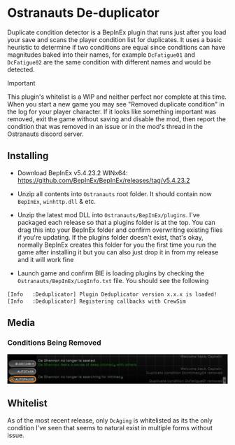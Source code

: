 # Ostranauts De-duplicator

Duplicate condition detector is a BepInEx plugin that runs just after you load your save and scans the player condition list for duplicates. It uses a basic heuristic to determine if two conditions are equal since conditions can have magnitudes baked into their names, for example `DcFatigue01` and `DcFatigue02` are the same condition with different names and would be detected.

> [!IMPORTANT]  
> This plugin's whitelist is a WIP and neither perfect nor complete at this time. When you start a new game you may see "Removed duplicate condition" in the log for your player character. If it looks like something important was removed, exit the game without saving and disable the mod, then report the condition that was removed in an issue or in the mod's thread in the Ostranauts discord server.

## Installing

- Download BepInEx v5.4.23.2 WINx64: <https://github.com/BepInEx/BepInEx/releases/tag/v5.4.23.2>

- Unzip all contents into `Ostranauts` root folder. It should contain now `BepInEx`, `winhttp.dll` & etc.

- Unzip the latest mod DLL into `Ostranauts/BepInEx/plugins`. I've packaged each release so that a plugins folder is at the top. You can drag this into your BepInEx folder and confirm overwriting existing files if you're updating. If the plugins folder doesn't exist, that's okay, normally BepInEx creates this folder for you the first time you run the game after installing it but you can also just drop it in from my release and it will work fine

- Launch game and confirm BIE is loading plugins by checking the `Ostranauts/BepInEx/LogInfo.txt` file. You should see the following

```plaintext
[Info   :Deduplicator] Plugin Deduplicator version x.x.x is loaded!
[Info   :Deduplicator] Registering callbacks with CrewSim
```

## Media

### Conditions Being Removed

![Some conditions being removed](media/LogEntry.jpg)

## Whitelist

As of the most recent release, only `DcAging` is whitelisted as its the only condition I've seen that seems to natural exist in multiple forms without issue.
